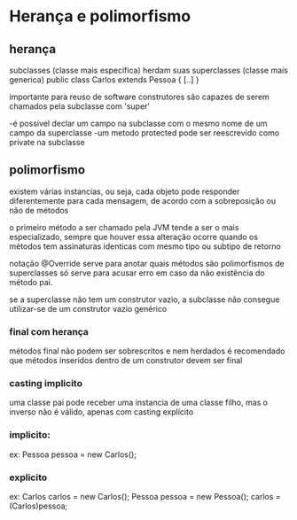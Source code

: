 # Herança e polimorfismo
## herança
subclasses (classe mais especifica) herdam suas superclasses (classe mais generica)
public class Carlos extends Pessoa {
[..]
}

importante para reuso de software
construtores são capazes de serem chamados pela subclasse com 'super'

-é possivel declar um campo na subclasse com o mesmo nome de um campo da superclasse
-um metodo protected pode ser reescrevido como private na subclasse

## polimorfismo
existem várias instancias, ou seja, cada objeto pode responder diferentemente para cada mensagem, de acordo com a sobreposição ou não de métodos

o primeiro método a ser chamado pela JVM tende a ser o mais especializado, sempre que houver
essa alteração ocorre quando os métodos tem assinaturas identicas com mesmo tipo ou subtipo de retorno

notação @Override serve para anotar quais métodos são polimorfismos de superclasses
só serve para acusar erro em caso da não existência do método pai.

se a superclasse não tem um construtor vazio, a subclasse não consegue utilizar-se de um construtor vazio genérico

### final com herança
métodos final não podem ser sobrescritos e nem herdados
é recomendado que métodos inseridos dentro de um construtor devem ser final


### casting implicito
uma classe pai pode receber uma instancia de uma classe filho, mas o inverso não é válido, apenas com casting explícito
### implicito:
ex: Pessoa pessoa = new Carlos();
### explicito
ex: Carlos carlos = new Carlos();
    Pessoa pessoa = new Pessoa();
    carlos = (Carlos)pessoa;
